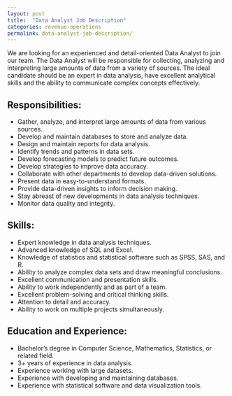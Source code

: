 ```yaml
---
layout: post
title:  "Data Analyst Job Description"
categories: revenue-operations
permalink: data-analyst-job-description/
---
```


We are looking for an experienced and detail-oriented Data Analyst to join our team. The Data Analyst will be responsible for collecting, analyzing and interpreting large amounts of data from a variety of sources. The ideal candidate should be an expert in data analysis, have excellent analytical skills and the ability to communicate complex concepts effectively.

## Responsibilities:
- Gather, analyze, and interpret large amounts of data from various sources.
- Develop and maintain databases to store and analyze data.
- Design and maintain reports for data analysis.
- Identify trends and patterns in data sets.
- Develop forecasting models to predict future outcomes.
- Develop strategies to improve data accuracy.
- Collaborate with other departments to develop data-driven solutions.
- Present data in easy-to-understand formats.
- Provide data-driven insights to inform decision making.
- Stay abreast of new developments in data analysis techniques.
- Monitor data quality and integrity.

## Skills:
- Expert knowledge in data analysis techniques.
- Advanced knowledge of SQL and Excel.
- Knowledge of statistics and statistical software such as SPSS, SAS, and R.
- Ability to analyze complex data sets and draw meaningful conclusions.
- Excellent communication and presentation skills.
- Ability to work independently and as part of a team.
- Excellent problem-solving and critical thinking skills.
- Attention to detail and accuracy.
- Ability to work on multiple projects simultaneously.

## Education and Experience:
- Bachelor’s degree in Computer Science, Mathematics, Statistics, or related field.
- 3+ years of experience in data analysis.
- Experience working with large datasets.
- Experience with developing and maintaining databases.
- Experience with statistical software and data visualization tools.